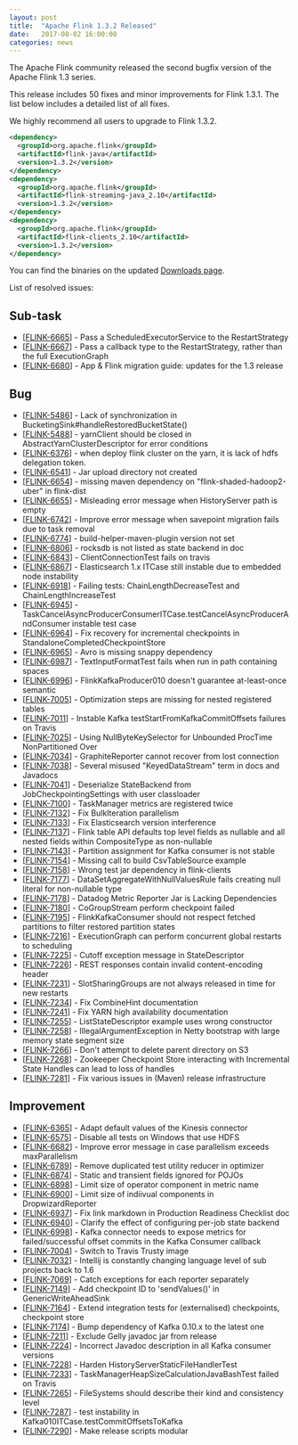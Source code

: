 ```yaml
---
layout: post
title:  "Apache Flink 1.3.2 Released"
date:   2017-08-02 16:00:00
categories: news
---
```


The Apache Flink community released the second bugfix version of the Apache Flink 1.3 series.

This release includes 50 fixes and minor improvements for Flink 1.3.1. The list below includes a detailed list of all fixes.

We highly recommend all users to upgrade to Flink 1.3.2.




```xml
<dependency>
  <groupId>org.apache.flink</groupId>
  <artifactId>flink-java</artifactId>
  <version>1.3.2</version>
</dependency>
<dependency>
  <groupId>org.apache.flink</groupId>
  <artifactId>flink-streaming-java_2.10</artifactId>
  <version>1.3.2</version>
</dependency>
<dependency>
  <groupId>org.apache.flink</groupId>
  <artifactId>flink-clients_2.10</artifactId>
  <version>1.3.2</version>
</dependency>
```

You can find the binaries on the updated [Downloads page](http://flink.apache.org/downloads.html).

List of resolved issues:


<h2>        Sub-task
</h2>
<ul>
<li>[<a href='https://issues.apache.org/jira/browse/FLINK-6665'>FLINK-6665</a>] -         Pass a ScheduledExecutorService to the RestartStrategy
</li>
<li>[<a href='https://issues.apache.org/jira/browse/FLINK-6667'>FLINK-6667</a>] -         Pass a callback type to the RestartStrategy, rather than the full ExecutionGraph
</li>
<li>[<a href='https://issues.apache.org/jira/browse/FLINK-6680'>FLINK-6680</a>] -         App &amp; Flink migration guide: updates for the 1.3 release
</li>
</ul>

<h2>        Bug
</h2>
<ul>
<li>[<a href='https://issues.apache.org/jira/browse/FLINK-5486'>FLINK-5486</a>] -         Lack of synchronization in BucketingSink#handleRestoredBucketState()
</li>
<li>[<a href='https://issues.apache.org/jira/browse/FLINK-5488'>FLINK-5488</a>] -         yarnClient should be closed in AbstractYarnClusterDescriptor for error conditions
</li>
<li>[<a href='https://issues.apache.org/jira/browse/FLINK-6376'>FLINK-6376</a>] -         when deploy flink cluster on the yarn, it is lack of hdfs delegation token.
</li>
<li>[<a href='https://issues.apache.org/jira/browse/FLINK-6541'>FLINK-6541</a>] -         Jar upload directory not created
</li>
<li>[<a href='https://issues.apache.org/jira/browse/FLINK-6654'>FLINK-6654</a>] -         missing maven dependency on &quot;flink-shaded-hadoop2-uber&quot; in flink-dist
</li>
<li>[<a href='https://issues.apache.org/jira/browse/FLINK-6655'>FLINK-6655</a>] -         Misleading error message when HistoryServer path is empty
</li>
<li>[<a href='https://issues.apache.org/jira/browse/FLINK-6742'>FLINK-6742</a>] -         Improve error message when savepoint migration fails due to task removal
</li>
<li>[<a href='https://issues.apache.org/jira/browse/FLINK-6774'>FLINK-6774</a>] -         build-helper-maven-plugin version not set
</li>
<li>[<a href='https://issues.apache.org/jira/browse/FLINK-6806'>FLINK-6806</a>] -         rocksdb is not listed as state backend in doc
</li>
<li>[<a href='https://issues.apache.org/jira/browse/FLINK-6843'>FLINK-6843</a>] -         ClientConnectionTest fails on travis
</li>
<li>[<a href='https://issues.apache.org/jira/browse/FLINK-6867'>FLINK-6867</a>] -         Elasticsearch 1.x ITCase still instable due to embedded node instability
</li>
<li>[<a href='https://issues.apache.org/jira/browse/FLINK-6918'>FLINK-6918</a>] -         Failing tests: ChainLengthDecreaseTest and ChainLengthIncreaseTest
</li>
<li>[<a href='https://issues.apache.org/jira/browse/FLINK-6945'>FLINK-6945</a>] -         TaskCancelAsyncProducerConsumerITCase.testCancelAsyncProducerAndConsumer instable test case
</li>
<li>[<a href='https://issues.apache.org/jira/browse/FLINK-6964'>FLINK-6964</a>] -         Fix recovery for incremental checkpoints in StandaloneCompletedCheckpointStore
</li>
<li>[<a href='https://issues.apache.org/jira/browse/FLINK-6965'>FLINK-6965</a>] -         Avro is missing snappy dependency
</li>
<li>[<a href='https://issues.apache.org/jira/browse/FLINK-6987'>FLINK-6987</a>] -         TextInputFormatTest fails when run in path containing spaces
</li>
<li>[<a href='https://issues.apache.org/jira/browse/FLINK-6996'>FLINK-6996</a>] -         FlinkKafkaProducer010 doesn&#39;t guarantee at-least-once semantic
</li>
<li>[<a href='https://issues.apache.org/jira/browse/FLINK-7005'>FLINK-7005</a>] -         Optimization steps are missing for nested registered tables
</li>
<li>[<a href='https://issues.apache.org/jira/browse/FLINK-7011'>FLINK-7011</a>] -         Instable Kafka testStartFromKafkaCommitOffsets failures on Travis
</li>
<li>[<a href='https://issues.apache.org/jira/browse/FLINK-7025'>FLINK-7025</a>] -         Using NullByteKeySelector for Unbounded ProcTime NonPartitioned Over
</li>
<li>[<a href='https://issues.apache.org/jira/browse/FLINK-7034'>FLINK-7034</a>] -         GraphiteReporter cannot recover from lost connection
</li>
<li>[<a href='https://issues.apache.org/jira/browse/FLINK-7038'>FLINK-7038</a>] -         Several misused &quot;KeyedDataStream&quot; term in docs and Javadocs
</li>
<li>[<a href='https://issues.apache.org/jira/browse/FLINK-7041'>FLINK-7041</a>] -         Deserialize StateBackend from JobCheckpointingSettings with user classloader
</li>
<li>[<a href='https://issues.apache.org/jira/browse/FLINK-7100'>FLINK-7100</a>] -         TaskManager metrics are registered twice
</li>
<li>[<a href='https://issues.apache.org/jira/browse/FLINK-7132'>FLINK-7132</a>] -         Fix BulkIteration parallelism
</li>
<li>[<a href='https://issues.apache.org/jira/browse/FLINK-7133'>FLINK-7133</a>] -         Fix Elasticsearch version interference
</li>
<li>[<a href='https://issues.apache.org/jira/browse/FLINK-7137'>FLINK-7137</a>] -         Flink table API defaults top level fields as nullable and all nested fields within CompositeType as non-nullable
</li>
<li>[<a href='https://issues.apache.org/jira/browse/FLINK-7143'>FLINK-7143</a>] -         Partition assignment for Kafka consumer is not stable
</li>
<li>[<a href='https://issues.apache.org/jira/browse/FLINK-7154'>FLINK-7154</a>] -         Missing call to build CsvTableSource example
</li>
<li>[<a href='https://issues.apache.org/jira/browse/FLINK-7158'>FLINK-7158</a>] -         Wrong test jar dependency in flink-clients
</li>
<li>[<a href='https://issues.apache.org/jira/browse/FLINK-7177'>FLINK-7177</a>] -         DataSetAggregateWithNullValuesRule fails creating null literal for non-nullable type
</li>
<li>[<a href='https://issues.apache.org/jira/browse/FLINK-7178'>FLINK-7178</a>] -         Datadog Metric Reporter Jar is Lacking Dependencies
</li>
<li>[<a href='https://issues.apache.org/jira/browse/FLINK-7180'>FLINK-7180</a>] -         CoGroupStream perform checkpoint failed
</li>
<li>[<a href='https://issues.apache.org/jira/browse/FLINK-7195'>FLINK-7195</a>] -         FlinkKafkaConsumer should not respect fetched partitions to filter restored partition states
</li>
<li>[<a href='https://issues.apache.org/jira/browse/FLINK-7216'>FLINK-7216</a>] -         ExecutionGraph can perform concurrent global restarts to scheduling
</li>
<li>[<a href='https://issues.apache.org/jira/browse/FLINK-7225'>FLINK-7225</a>] -         Cutoff exception message in StateDescriptor
</li>
<li>[<a href='https://issues.apache.org/jira/browse/FLINK-7226'>FLINK-7226</a>] -         REST responses contain invalid content-encoding header
</li>
<li>[<a href='https://issues.apache.org/jira/browse/FLINK-7231'>FLINK-7231</a>] -         SlotSharingGroups are not always released in time for new restarts
</li>
<li>[<a href='https://issues.apache.org/jira/browse/FLINK-7234'>FLINK-7234</a>] -         Fix CombineHint documentation
</li>
<li>[<a href='https://issues.apache.org/jira/browse/FLINK-7241'>FLINK-7241</a>] -         Fix YARN high availability documentation
</li>
<li>[<a href='https://issues.apache.org/jira/browse/FLINK-7255'>FLINK-7255</a>] -         ListStateDescriptor example uses wrong constructor
</li>
<li>[<a href='https://issues.apache.org/jira/browse/FLINK-7258'>FLINK-7258</a>] -         IllegalArgumentException in Netty bootstrap with large memory state segment size
</li>
<li>[<a href='https://issues.apache.org/jira/browse/FLINK-7266'>FLINK-7266</a>] -         Don&#39;t attempt to delete parent directory on S3
</li>
<li>[<a href='https://issues.apache.org/jira/browse/FLINK-7268'>FLINK-7268</a>] -         Zookeeper Checkpoint Store interacting with Incremental State Handles can lead to loss of handles
</li>
<li>[<a href='https://issues.apache.org/jira/browse/FLINK-7281'>FLINK-7281</a>] -         Fix various issues in (Maven) release infrastructure
</li>
</ul>

<h2>        Improvement
</h2>
<ul>
<li>[<a href='https://issues.apache.org/jira/browse/FLINK-6365'>FLINK-6365</a>] -         Adapt default values of the Kinesis connector
</li>
<li>[<a href='https://issues.apache.org/jira/browse/FLINK-6575'>FLINK-6575</a>] -         Disable all tests on Windows that use HDFS
</li>
<li>[<a href='https://issues.apache.org/jira/browse/FLINK-6682'>FLINK-6682</a>] -         Improve error message in case parallelism exceeds maxParallelism
</li>
<li>[<a href='https://issues.apache.org/jira/browse/FLINK-6789'>FLINK-6789</a>] -         Remove duplicated test utility reducer in optimizer
</li>
<li>[<a href='https://issues.apache.org/jira/browse/FLINK-6874'>FLINK-6874</a>] -         Static and transient fields ignored for POJOs
</li>
<li>[<a href='https://issues.apache.org/jira/browse/FLINK-6898'>FLINK-6898</a>] -         Limit size of operator component in metric name
</li>
<li>[<a href='https://issues.apache.org/jira/browse/FLINK-6900'>FLINK-6900</a>] -         Limit size of indiivual components in DropwizardReporter
</li>
<li>[<a href='https://issues.apache.org/jira/browse/FLINK-6937'>FLINK-6937</a>] -         Fix link markdown in Production Readiness Checklist doc
</li>
<li>[<a href='https://issues.apache.org/jira/browse/FLINK-6940'>FLINK-6940</a>] -         Clarify the effect of configuring per-job state backend
</li>
<li>[<a href='https://issues.apache.org/jira/browse/FLINK-6998'>FLINK-6998</a>] -         Kafka connector needs to expose metrics for failed/successful offset commits in the Kafka Consumer callback
</li>
<li>[<a href='https://issues.apache.org/jira/browse/FLINK-7004'>FLINK-7004</a>] -         Switch to Travis Trusty image
</li>
<li>[<a href='https://issues.apache.org/jira/browse/FLINK-7032'>FLINK-7032</a>] -         Intellij is constantly changing language level of sub projects back to 1.6
</li>
<li>[<a href='https://issues.apache.org/jira/browse/FLINK-7069'>FLINK-7069</a>] -         Catch exceptions for each reporter separately
</li>
<li>[<a href='https://issues.apache.org/jira/browse/FLINK-7149'>FLINK-7149</a>] -         Add checkpoint ID to &#39;sendValues()&#39; in GenericWriteAheadSink
</li>
<li>[<a href='https://issues.apache.org/jira/browse/FLINK-7164'>FLINK-7164</a>] -         Extend integration tests for (externalised) checkpoints, checkpoint store
</li>
<li>[<a href='https://issues.apache.org/jira/browse/FLINK-7174'>FLINK-7174</a>] -         Bump dependency of Kafka 0.10.x to the latest one
</li>
<li>[<a href='https://issues.apache.org/jira/browse/FLINK-7211'>FLINK-7211</a>] -         Exclude Gelly javadoc jar from release
</li>
<li>[<a href='https://issues.apache.org/jira/browse/FLINK-7224'>FLINK-7224</a>] -         Incorrect Javadoc description in all Kafka consumer versions
</li>
<li>[<a href='https://issues.apache.org/jira/browse/FLINK-7228'>FLINK-7228</a>] -         Harden HistoryServerStaticFileHandlerTest
</li>
<li>[<a href='https://issues.apache.org/jira/browse/FLINK-7233'>FLINK-7233</a>] -         TaskManagerHeapSizeCalculationJavaBashTest failed on Travis
</li>
<li>[<a href='https://issues.apache.org/jira/browse/FLINK-7265'>FLINK-7265</a>] -         FileSystems should describe their kind and consistency level
</li>
<li>[<a href='https://issues.apache.org/jira/browse/FLINK-7287'>FLINK-7287</a>] -         test instability in Kafka010ITCase.testCommitOffsetsToKafka
</li>
<li>[<a href='https://issues.apache.org/jira/browse/FLINK-7290'>FLINK-7290</a>] -         Make release scripts modular
</li>
</ul>